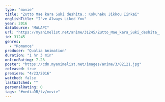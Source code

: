```yaml
---
type: "movie"
title: "Zutto Mae kara Suki deshita.: Kokuhaku Jikkou Iinkai"
englishTitle: "I've Always Liked You"
year: 2016
dataSource: "MALAPI"
url: "https://myanimelist.net/anime/31245/Zutto_Mae_kara_Suki_deshita__Kokuhaku_Jikkou_Iinkai"
id: 31245
genres: 
  - "Romance"
producer: "Qualia Animation"
duration: "1 hr 3 min"
onlineRating: 7.23
poster: "https://cdn.myanimelist.net/images/anime/3/82121.jpg"
released: true
premiere: "4/23/2016"
watched: false
lastWatched: ""
personalRating: 0
tags: "#mediaDB/tv/movie"
---
```

